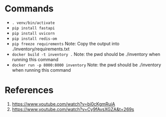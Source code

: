 # Commands

- `. venv/bin/activate`
- `pip install fastapi`
- `pip install uvicorn`
- `pip install redis-om`
- `pip freeze requirements` Note: Copy the output into ./inventory/requirements.txt
- `docker build -t inventory .` Note: the pwd should be ./inventory when running this command
- `docker run -p 8000:8000 inventory` Note: the pwd should be ./inventory when running this command


# References
1. https://www.youtube.com/watch?v=bi0cKgmRuiA
2. https://www.youtube.com/watch?v=Cy9fAvsXGZA&t=269s
